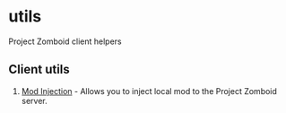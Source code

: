 # utils
Project Zomboid client helpers

## Client utils
1. [Mod Injection](client/mod-injection) - Allows you to inject local mod to the Project Zomboid server.  
